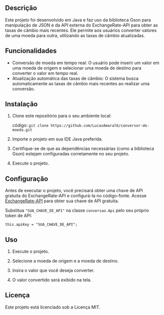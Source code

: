 ## Descrição

Este projeto foi desenvolvido em Java e faz uso da biblioteca Gson para manipulação de JSON e da API externa do ExchangeRate-API para obter as taxas de câmbio mais recentes. Ele permite aos usuários converter valores de uma moeda para outra, utilizando as taxas de câmbio atualizadas.

## Funcionalidades

-   Conversão de moeda em tempo real: O usuário pode inserir um valor em uma moeda de origem e selecionar uma moeda de destino para converter o valor em tempo real.
-   Atualização automática das taxas de câmbio: O sistema busca automaticamente as taxas de câmbio mais recentes ao realizar uma conversão.

## Instalação

1.  Clone este repositório para o seu ambiente local:

    código: `git clone https://github.com/LucasAmaral6/conversor-de-moeda.git` 

2.  Importe o projeto em sua IDE Java preferida.
    
3.  Certifique-se de que as dependências necessárias (como a biblioteca Gson) estejam configuradas corretamente no seu projeto.
    
4.  Execute o projeto.
    

## Configuração

Antes de executar o projeto, você precisará obter uma chave de API gratuita do ExchangeRate-API e configurá-la no código-fonte. Acesse [ExchangeRate-API](https://www.exchangerate-api.com/) para obter sua chave de API gratuita.

Substitua `"SUA_CHAVE_DE_API"` na classe `conversao.Api` pelo seu próprio token de API:


`this.apiKey = "SUA_CHAVE_DE_API";` 

## Uso

1.  Execute o projeto.
    
2.  Selecione a moeda de origem e a moeda de destino.
    
3.  Insira o valor que você deseja converter.
        
4.  O valor convertido será exibido na tela.
    


## Licença

Este projeto está licenciado sob a Licença MIT.
